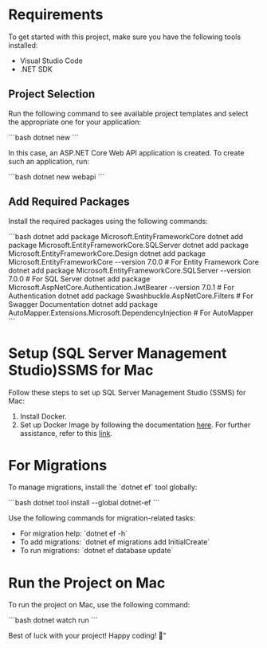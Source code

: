 # Requirements

To get started with this project, make sure you have the following tools installed:

- Visual Studio Code
- .NET SDK

## Project Selection

Run the following command to see available project templates and select the appropriate one for your application:

\`\`\`bash
dotnet new
\`\`\`

In this case, an ASP.NET Core Web API application is created. To create such an application, run:

\`\`\`bash
dotnet new webapi
\`\`\`

## Add Required Packages

Install the required packages using the following commands:

\`\`\`bash
dotnet add package Microsoft.EntityFrameworkCore
dotnet add package Microsoft.EntityFrameworkCore.SQLServer
dotnet add package Microsoft.EntityFrameworkCore.Design
dotnet add package Microsoft.EntityFrameworkCore --version 7.0.0 # For Entity Framework Core
dotnet add package Microsoft.EntityFrameworkCore.SQLServer --version 7.0.0 # For SQL Server
dotnet add package Microsoft.AspNetCore.Authentication.JwtBearer --version 7.0.1 # For Authentication
dotnet add package Swashbuckle.AspNetCore.Filters # For Swagger Documentation
dotnet add package AutoMapper.Extensions.Microsoft.DependencyInjection # For AutoMapper
\`\`\`

# Setup (SQL Server Management Studio)SSMS for Mac

Follow these steps to set up SQL Server Management Studio (SSMS) for Mac:

1. Install Docker.
2. Set up Docker Image by following the documentation [here](https://learn.microsoft.com/en-us/sql/linux/quickstart-install-connect-docker?view=sql-server-ver16&pivots=cs1-bash#pullandrun2022).
For further assistance, refer to this [link](https://setapp.com/how-to/install-sql-server).

# For Migrations

To manage migrations, install the \`dotnet ef\` tool globally:

\`\`\`bash
dotnet tool install --global dotnet-ef
\`\`\`

Use the following commands for migration-related tasks:
- For migration help: \`dotnet ef -h\`
- To add migrations: \`dotnet ef migrations add InitialCreate\`
- To run migrations: \`dotnet ef database update\`

# Run the Project on Mac

To run the project on Mac, use the following command:

\`\`\`bash
dotnet watch run
\`\`\`

Best of luck with your project! Happy coding! 🚀"
